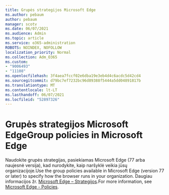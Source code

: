 ```yaml
---
title: Grupės strategijos Microsoft Edge
ms.author: pebaum
author: pebaum
manager: scotv
ms.date: 06/07/2021
ms.audience: Admin
ms.topic: article
ms.service: o365-administration
ROBOTS: NOINDEX, NOFOLLOW
localization_priority: Normal
ms.collection: Adm_O365
ms.custom:
- "9006493"
- "11108"
ms.openlocfilehash: 3f4aea7fccf02e6dba19e3eb4d4c6acdc5d42cd4
ms.sourcegitcommit: d79bc7ef7232bc96d89388f5444a5dd04891817b
ms.translationtype: MT
ms.contentlocale: lt-LT
ms.lasthandoff: 06/07/2021
ms.locfileid: "52897326"
---
```

# <a name="group-policies-in-microsoft-edge"></a><span data-ttu-id="3f175-102">Grupės strategijos Microsoft Edge</span><span class="sxs-lookup"><span data-stu-id="3f175-102">Group policies in Microsoft Edge</span></span>

<span data-ttu-id="3f175-103">Naudokite grupės strategijas, pasiekiamas Microsoft Edge (77 arba naujesnė versija), kad nurodykite, kaip naršyklė veikia jūsų organizacijoje.</span><span class="sxs-lookup"><span data-stu-id="3f175-103">Use the group policies available in Microsoft Edge (version 77 or later) to specify how the browser runs in your organization.</span></span> <span data-ttu-id="3f175-104">Daugiau informacijos žr. [Microsoft Edge – Strategijos](/deployedge/microsoft-edge-policies#available-policies).</span><span class="sxs-lookup"><span data-stu-id="3f175-104">For more information, see [Microsoft Edge - Policies](/deployedge/microsoft-edge-policies#available-policies).</span></span>